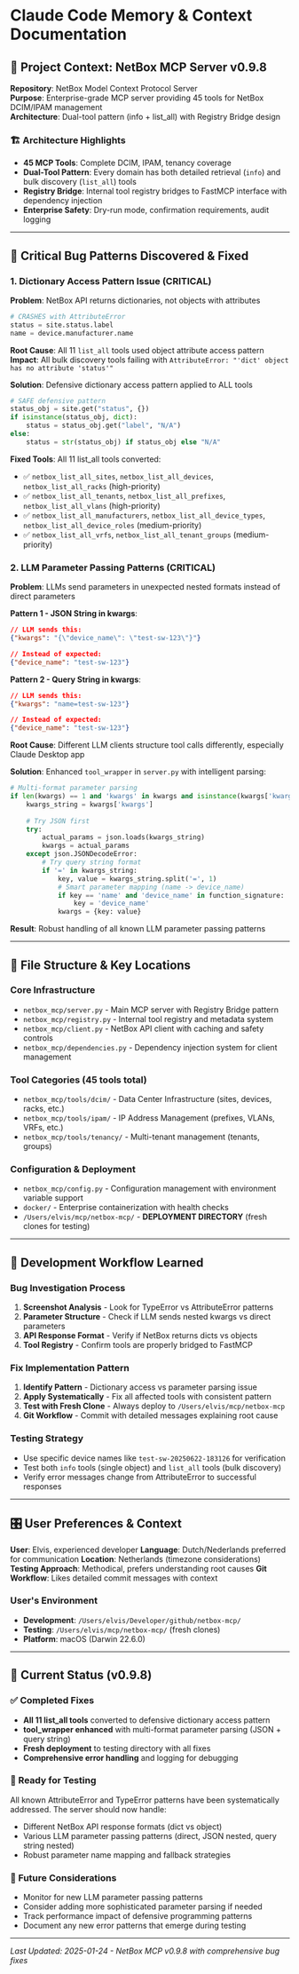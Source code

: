 # Claude Code Memory & Context Documentation

## 🎯 Project Context: NetBox MCP Server v0.9.8

**Repository**: NetBox Model Context Protocol Server  
**Purpose**: Enterprise-grade MCP server providing 45 tools for NetBox DCIM/IPAM management  
**Architecture**: Dual-tool pattern (info + list_all) with Registry Bridge design  

### 🏗️ Architecture Highlights
- **45 MCP Tools**: Complete DCIM, IPAM, tenancy coverage
- **Dual-Tool Pattern**: Every domain has both detailed retrieval (`info`) and bulk discovery (`list_all`) tools
- **Registry Bridge**: Internal tool registry bridges to FastMCP interface with dependency injection
- **Enterprise Safety**: Dry-run mode, confirmation requirements, audit logging

---

## 🐛 Critical Bug Patterns Discovered & Fixed

### 1. Dictionary Access Pattern Issue (CRITICAL)

**Problem**: NetBox API returns dictionaries, not objects with attributes
```python
# CRASHES with AttributeError
status = site.status.label  
name = device.manufacturer.name
```

**Root Cause**: All 11 `list_all` tools used object attribute access pattern
**Impact**: All bulk discovery tools failing with `AttributeError: "'dict' object has no attribute 'status'"`

**Solution**: Defensive dictionary access pattern applied to ALL tools
```python
# SAFE defensive pattern
status_obj = site.get("status", {})
if isinstance(status_obj, dict):
    status = status_obj.get("label", "N/A")
else:
    status = str(status_obj) if status_obj else "N/A"
```

**Fixed Tools**: All 11 list_all tools converted:
- ✅ `netbox_list_all_sites`, `netbox_list_all_devices`, `netbox_list_all_racks` (high-priority)
- ✅ `netbox_list_all_tenants`, `netbox_list_all_prefixes`, `netbox_list_all_vlans` (high-priority)  
- ✅ `netbox_list_all_manufacturers`, `netbox_list_all_device_types`, `netbox_list_all_device_roles` (medium-priority)
- ✅ `netbox_list_all_vrfs`, `netbox_list_all_tenant_groups` (medium-priority)

### 2. LLM Parameter Passing Patterns (CRITICAL)

**Problem**: LLMs send parameters in unexpected nested formats instead of direct parameters

**Pattern 1 - JSON String in kwargs**:
```json
// LLM sends this:
{"kwargs": "{\"device_name\": \"test-sw-123\"}"}

// Instead of expected:
{"device_name": "test-sw-123"}
```

**Pattern 2 - Query String in kwargs**:
```json
// LLM sends this:
{"kwargs": "name=test-sw-123"}

// Instead of expected:
{"device_name": "test-sw-123"}
```

**Root Cause**: Different LLM clients structure tool calls differently, especially Claude Desktop app

**Solution**: Enhanced `tool_wrapper` in `server.py` with intelligent parsing:
```python
# Multi-format parameter parsing
if len(kwargs) == 1 and 'kwargs' in kwargs and isinstance(kwargs['kwargs'], str):
    kwargs_string = kwargs['kwargs']
    
    # Try JSON first
    try:
        actual_params = json.loads(kwargs_string)
        kwargs = actual_params
    except json.JSONDecodeError:
        # Try query string format
        if '=' in kwargs_string:
            key, value = kwargs_string.split('=', 1)
            # Smart parameter mapping (name -> device_name)
            if key == 'name' and 'device_name' in function_signature:
                key = 'device_name'
            kwargs = {key: value}
```

**Result**: Robust handling of all known LLM parameter passing patterns

---

## 📁 File Structure & Key Locations

### Core Infrastructure
- `netbox_mcp/server.py` - Main MCP server with Registry Bridge pattern
- `netbox_mcp/registry.py` - Internal tool registry and metadata system
- `netbox_mcp/client.py` - NetBox API client with caching and safety controls
- `netbox_mcp/dependencies.py` - Dependency injection system for client management

### Tool Categories (45 tools total)
- `netbox_mcp/tools/dcim/` - Data Center Infrastructure (sites, devices, racks, etc.)
- `netbox_mcp/tools/ipam/` - IP Address Management (prefixes, VLANs, VRFs, etc.)
- `netbox_mcp/tools/tenancy/` - Multi-tenant management (tenants, groups)

### Configuration & Deployment
- `netbox_mcp/config.py` - Configuration management with environment variable support
- `docker/` - Enterprise containerization with health checks
- `/Users/elvis/mcp/netbox-mcp/` - **DEPLOYMENT DIRECTORY** (fresh clones for testing)

---

## 🔧 Development Workflow Learned

### Bug Investigation Process
1. **Screenshot Analysis** - Look for TypeError vs AttributeError patterns
2. **Parameter Structure** - Check if LLM sends nested kwargs vs direct parameters  
3. **API Response Format** - Verify if NetBox returns dicts vs objects
4. **Tool Registry** - Confirm tools are properly bridged to FastMCP

### Fix Implementation Pattern
1. **Identify Pattern** - Dictionary access vs parameter parsing issue
2. **Apply Systematically** - Fix all affected tools with consistent pattern
3. **Test with Fresh Clone** - Always deploy to `/Users/elvis/mcp/netbox-mcp`
4. **Git Workflow** - Commit with detailed messages explaining root cause

### Testing Strategy
- Use specific device names like `test-sw-20250622-183126` for verification
- Test both `info` tools (single object) and `list_all` tools (bulk discovery)
- Verify error messages change from AttributeError to successful responses

---

## 🎛️ User Preferences & Context

**User**: Elvis, experienced developer
**Language**: Dutch/Nederlands preferred for communication
**Location**: Netherlands (timezone considerations)
**Testing Approach**: Methodical, prefers understanding root causes
**Git Workflow**: Likes detailed commit messages with context

### User's Environment
- **Development**: `/Users/elvis/Developer/github/netbox-mcp/`
- **Testing**: `/Users/elvis/mcp/netbox-mcp/` (fresh clones)
- **Platform**: macOS (Darwin 22.6.0)

---

## 🚀 Current Status (v0.9.8)

### ✅ Completed Fixes
- **All 11 list_all tools** converted to defensive dictionary access pattern
- **tool_wrapper enhanced** with multi-format parameter parsing (JSON + query string)
- **Fresh deployment** to testing directory with all fixes
- **Comprehensive error handling** and logging for debugging

### 🎯 Ready for Testing
All known AttributeError and TypeError patterns have been systematically addressed. The server should now handle:
- Different NetBox API response formats (dict vs object)
- Various LLM parameter passing patterns (direct, JSON nested, query string nested)
- Robust parameter name mapping and fallback strategies

### 📝 Future Considerations
- Monitor for new LLM parameter passing patterns
- Consider adding more sophisticated parameter parsing if needed
- Track performance impact of defensive programming patterns
- Document any new error patterns that emerge during testing

---

*Last Updated: 2025-01-24 - NetBox MCP v0.9.8 with comprehensive bug fixes*